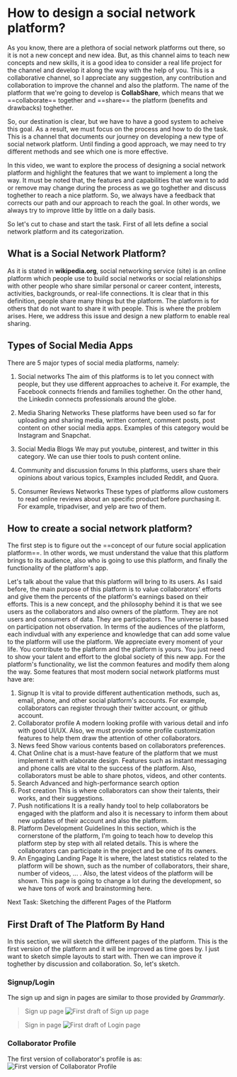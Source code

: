 # How to design a social network platform?

As you know, there are a plethora of social network platforms out there, so it is not a new concept and new idea. But, as this channel aims to teach new concepts and new skills, it is a good idea to consider a real life project for the channel and develop it along the way with the help of you. This is a collaborative channel, so I appreciate any suggestion, any contribution and collaboration to improve the channel and also the platform. The name of the platform that we're going to develop is **CollabShare**, which means that we ==collaborate== together and ==share== the platform (benefits and drawbacks) toghether. 

So, our destination is clear, but we have to have a good system to acheive this goal. As a result, we must focus on the process and how to do the task. This is a channel that documents our journey on developing a new type of social network platform. Until finding a good approach, we may need to try different methods and see which one is more effective. 

In this video, we want to explore the process of designing a social network platform and highlight the features that we want to implement a long the way. It must be noted that, the features and capabilities that we want to add or remove may change during the process as we go toghether and discuss toghether to reach a nice platform. So, we always have a feedback that corrects our path and our approach to reach the goal. In other words, we always try to improve little by little on a daily basis.

So let's cut to chase and start the task. 
First of all lets define a social network platform and its categorization. 

## What is a Social Network Platform?
As it is stated in **wikipedia.org**, social networking service (site) is an online platform which people use to build social networks or social relationships with other people who share similar personal or career content, interests, activities, backgrounds, or real-life connections. It is clear that in this definition, people share many things but the platform. The platform is for others that do not want to share it with people. This is where the problem arises. Here, we address this issue and design a new platform to enable real sharing. 

## Types of Social Media Apps
There are 5 major types of social media platforms, namely:
1. Social networks 
The aim of this platforms is to let you connect with people, but they use different approaches to acheive it. For example, the Facebook connects friends and families toghether. On the other hand, the Linkedin connects professionals around the globe. 

2. Media Sharing Networks
These platforms have been used so far for uploading and sharing media, written content, comment posts, post content on other social media apps. Examples of this category would be Instagram and Snapchat.

3. Social Media Blogs
We may put youtube, pinterest, and twitter in this category. We can use thier tools to push content online. 

4. Community and discussion forums
In this platforms, users share their opinions about various topics, Examples included Reddit, and Quora. 

5. Consumer Reviews Networks
These types of platforms allow customers to read online reviews about an specific product before purchasing it. For example, tripadviser, and yelp are two of them.

## How to create a social network platform?
The first step is to figure out the ==concept of our future social application platform==. In other words, we must understand the value that this platform brings to its audience, also who is going to use this platform, and finally the functionality of the platform's app. 

Let's talk about the value that this platform will bring to its users. As I said before, the main purpose of this platform is to value collaborators' efforts and give them the percents of the platform's earnings based on their efforts. This is a new concept, and the philosophy behind it is that we see users as the collaborators and also owners of the platform. They are not users and consumers of data. They are participators. The universe is based on participation not observation. In terms of the audiences of the platform, each indivdual with any experience and knowledge that can add some value to the platform will use the platform. We appreciate every moment of your life. You contribute to the platform and the platform is yours. You just need to show your talent and effort to the global society of this new app. For the platform's functionality, we list the common features and modify them along the way. Some features that most modern social network platforms must have are:
1. Signup
It is vital to provide different authentication methods, such as, email, phone, and other social platform's accounts. For example, collaborators can register through their twitter account, or github account. 
2. Collaborator profile
A modern looking profile with various detail and info with good UI/UX. Also, we must provide some profile customization features to help them draw the attention of other collaborators. 
3. News feed
Show various contents based on collaborators preferences.
4. Chat
Online chat is a must-have feature of the platform that we must implement it with elaborate design. Features such as instant messaging and phone calls are vital to the success of the platform. Also, collaborators must be able to share photos, videos, and other contents.
5. Search
Advanced and high-performance search option
6. Post creation
This is where collaborators can show their talents, their works, and their suggestions.
7. Push notifications
It is a really handy tool to help collaborators be engaged with the platform and also it is necessary to inform them about new updates of their account and also the platform.
8. Platform Development Guidelines
In this section, which is the cornerstone of the platform, I'm going to teach how to develop this platform step by step with all related details. This is where the collaborators can participate in the project and be one of its owners. 
9. An Engaging Landing Page
It is where, the latest statistics related to the platform will be shown, such as the number of collaborators, their share, number of videos, ... . Also, the latest videos of the platform will be shown. This page is going to change a lot during the development, so we have tons of work and brainstorming here. 


Next Task: Sketching the different Pages of the Platform
## First Draft of The Platform By Hand
In this section, we will sketch the different pages of the platform. This is the first version of the platform and it will be improved as time goes by. I just want to sketch simple layouts to start with. Then we can improve it toghether by discussion and collaboration. So, let's sketch.

### Signup/Login
The sign up and sign in pages are similar to those provided by *Grammarly*.
> Sign up page
![First draft of Sign up page](./static/img/signup.jpg "Sign Up Page")

> Sign in page
![First draft of Login page](./static/img/signin.jpg "Login Page")

### Collaborator Profile
The first version of collaborator's profile is as:
![First version of Collaborator Profile](./static/img/profile-v1.jpg "Profile Page")